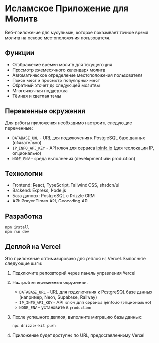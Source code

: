 # Исламское Приложение для Молитв

Веб-приложение для мусульман, которое показывает точное время молитв на основе местоположения пользователя.

## Функции

- Отображение времен молитв для текущего дня
- Просмотр ежемесячного календаря молитв
- Автоматическое определение местоположения пользователя
- Поиск мест и просмотр популярных мест
- Обратный отсчет до следующей молитвы
- Многоязычная поддержка
- Тёмная и светлая темы

## Переменные окружения

Для работы приложения необходимо настроить следующие переменные:

- `DATABASE_URL` - URL для подключения к PostgreSQL базе данных (обязательно)
- `IP_INFO_API_KEY` - API ключ для сервиса [ipinfo.io](https://ipinfo.io) (для геолокации IP, опционально)
- `NODE_ENV` - среда выполнения (development или production)

## Технологии

- Frontend: React, TypeScript, Tailwind CSS, shadcn/ui
- Backend: Express, Node.js
- База данных: PostgreSQL с Drizzle ORM
- API: Prayer Times API, Geocoding API

## Разработка

```
npm install
npm run dev
```

## Деплой на Vercel

Это приложение оптимизировано для деплоя на Vercel. Выполните следующие шаги:

1. Подключите репозиторий через панель управления Vercel
2. Настройте переменные окружения:
   - `DATABASE_URL` - URL для подключения к PostgreSQL базе данных (например, Neon, Supabase, Railway)
   - `IP_INFO_API_KEY` - API ключ для сервиса ipinfo.io (опционально)
   - `NODE_ENV` - установите в `production`

3. После успешного деплоя, выполните миграцию базы данных:
   ```bash
   npx drizzle-kit push
   ```

4. Приложение будет доступно по URL, предоставленному Vercel
